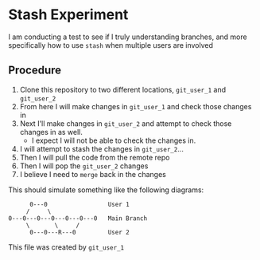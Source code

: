 # Stash Experiment
I am conducting a test to see if I truly understanding branches, and more specifically how to use `stash` when multiple users are involved

## Procedure
1. Clone this repository to two different locations, `git_user_1` and `git_user_2`
2. From here I will make changes in `git_user_1` and check those changes in
3. Next I'll make changes in `git_user_2` and attempt to check those changes in as well.
    - I expect I will not be able to check the changes in.
4. I will attempt to stash the changes in `git_user_2`...
5. Then I will pull the code from the remote repo
6. Then I will pop the `git_user_2` changes
7. I believe I need to `merge` back in the changes

This should simulate something like the following diagrams:

          0---0                 User 1
         /     \
    0---0---0---0---0---0---0   Main Branch
         \       \     /
          0---0---R---0         User 2

This file was created by `git_user_1`